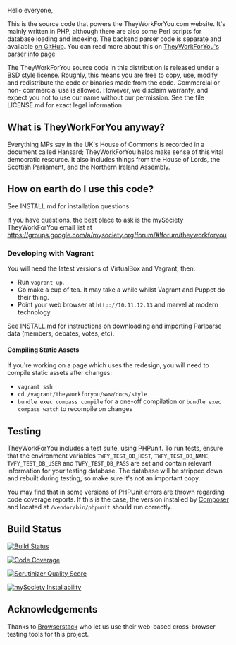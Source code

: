 Hello everyone,

This is the source code that powers the TheyWorkForYou.com website. It's
mainly written in PHP, although there are also some Perl scripts for database
loading and indexing. The backend parser code is separate and available
[on GitHub](https://github.com/mysociety/parlparse). You can read more about this
on [TheyWorkForYou's parser info page](http://parser.theyworkforyou.com/parser.html)

The TheyWorkForYou source code in this distribution is released under a BSD
style license. Roughly, this means you are free to copy, use, modify and
redistribute the code or binaries made from the code. Commercial or non-
commercial use is allowed. However, we disclaim warranty, and expect you not to
use our name without our permission. See the file LICENSE.md for exact legal
information.

## What is TheyWorkForYou anyway?

Everything MPs say in the UK's House of Commons is recorded in a document
called Hansard; TheyWorkForYou helps make sense of this vital democratic
resource. It also includes things from the House of Lords, the Scottish
Parliament, and the Northern Ireland Assembly.

## How on earth do I use this code?

See INSTALL.md for installation questions.

If you have questions, the best place to ask is the mySociety TheyWorkForYou
email list at
https://groups.google.com/a/mysociety.org/forum/#!forum/theyworkforyou

### Developing with Vagrant

You will need the latest versions of VirtualBox and Vagrant, then:

* Run `vagrant up`.
* Go make a cup of tea. It may take a while whilst Vagrant and Puppet do their thing.
* Point your web browser at `http://10.11.12.13` and marvel at modern technology.

See INSTALL.md for instructions on downloading and importing Parlparse data (members, debates, votes, etc).

#### Compiling Static Assets

If you're working on a page which uses the redesign, you will need to compile
static assets after changes:

* `vagrant ssh`
* `cd /vagrant/theyworkforyou/www/docs/style`
* `bundle exec compass compile` for a one-off compilation or `bundle exec compass watch` to recompile on changes

## Testing

TheyWorkForYou includes a test suite, using PHPunit. To run tests, ensure that
the environment variables `TWFY_TEST_DB_HOST`, `TWFY_TEST_DB_NAME`,
`TWFY_TEST_DB_USER` and `TWFY_TEST_DB_PASS` are set and contain relevant
information for your testing database. The database will be stripped down and
rebuilt during testing, so make sure it's not an important copy.

You may find that in some versions of PHPUnit errors are thrown regarding code
coverage reports. If this is the case, the version installed by [Composer](http://getcomposer.org/)
and located at `/vendor/bin/phpunit` should run correctly.

## Build Status

[![Build Status](https://img.shields.io/travis/mysociety/theyworkforyou.svg)](https://travis-ci.org/mysociety/theyworkforyou)

[![Code Coverage](https://img.shields.io/scrutinizer/coverage/g/mysociety/theyworkforyou.svg)](https://scrutinizer-ci.com/g/mysociety/theyworkforyou/)

[![Scrutinizer Quality Score](https://img.shields.io/scrutinizer/g/mysociety/theyworkforyou.svg)](https://scrutinizer-ci.com/g/mysociety/theyworkforyou/)

[![mySociety Installability](http://img.shields.io/badge/installability-bronze-8c7853.svg)](http://mysociety.github.io/installation-standards.html)

## Acknowledgements

Thanks to [Browserstack](https://www.browserstack.com/) who let us use their
web-based cross-browser testing tools for this project.

